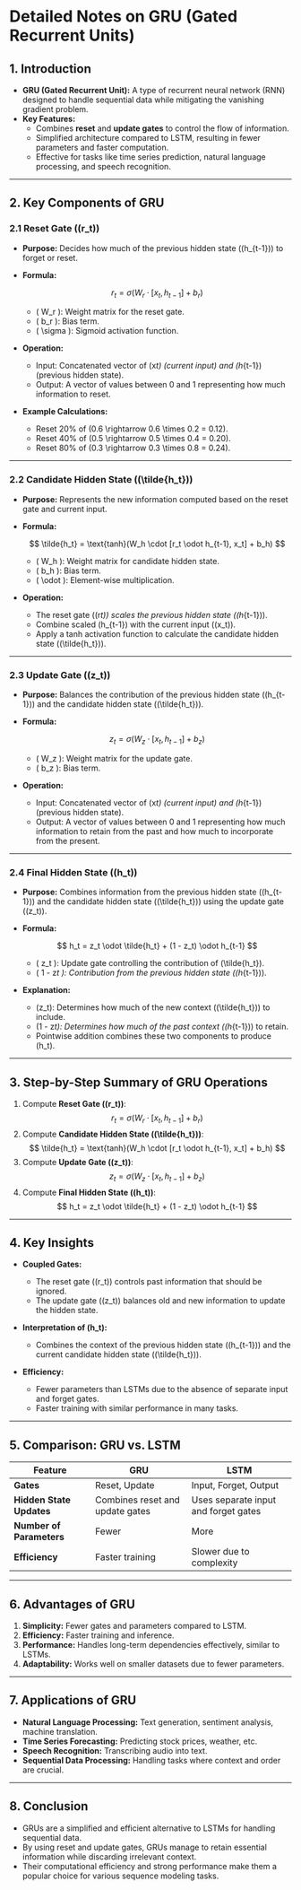 # Detailed Notes on GRU (Gated Recurrent Units)

## 1. Introduction

- **GRU (Gated Recurrent Unit):** A type of recurrent neural network (RNN) designed to handle sequential data while mitigating the vanishing gradient problem.
- **Key Features:**
  - Combines **reset** and **update gates** to control the flow of information.
  - Simplified architecture compared to LSTM, resulting in fewer parameters and faster computation.
  - Effective for tasks like time series prediction, natural language processing, and speech recognition.

---

## 2. Key Components of GRU

### 2.1 Reset Gate (\(r_t\))

- **Purpose:** Decides how much of the previous hidden state (\(h\_{t-1}\)) to forget or reset.
- **Formula:**

  $$
  r_t = \sigma(W_r \cdot [x_t, h_{t-1}] + b_r)
  $$

  - \( W_r \): Weight matrix for the reset gate.
  - \( b_r \): Bias term.
  - \( \sigma \): Sigmoid activation function.

- **Operation:**

  - Input: Concatenated vector of \(x*t\) (current input) and \(h*{t-1}\) (previous hidden state).
  - Output: A vector of values between 0 and 1 representing how much information to reset.

- **Example Calculations:**
  - Reset 20% of \(0.6 \rightarrow 0.6 \times 0.2 = 0.12\).
  - Reset 40% of \(0.5 \rightarrow 0.5 \times 0.4 = 0.20\).
  - Reset 80% of \(0.3 \rightarrow 0.3 \times 0.8 = 0.24\).

---

### 2.2 Candidate Hidden State (\(\tilde{h_t}\))

- **Purpose:** Represents the new information computed based on the reset gate and current input.
- **Formula:**

  $$
  \tilde{h_t} = \text{tanh}(W_h \cdot [r_t \odot h_{t-1}, x_t] + b_h)
  $$

  - \( W_h \): Weight matrix for candidate hidden state.
  - \( b_h \): Bias term.
  - \( \odot \): Element-wise multiplication.

- **Operation:**
  - The reset gate (\(r*t\)) scales the previous hidden state (\(h*{t-1}\)).
  - Combine scaled \(h\_{t-1}\) with the current input (\(x_t\)).
  - Apply a tanh activation function to calculate the candidate hidden state (\(\tilde{h_t}\)).

---

### 2.3 Update Gate (\(z_t\))

- **Purpose:** Balances the contribution of the previous hidden state (\(h\_{t-1}\)) and the candidate hidden state (\(\tilde{h_t}\)).
- **Formula:**

  $$
  z_t = \sigma(W_z \cdot [x_t, h_{t-1}] + b_z)
  $$

  - \( W_z \): Weight matrix for the update gate.
  - \( b_z \): Bias term.

- **Operation:**
  - Input: Concatenated vector of \(x*t\) (current input) and \(h*{t-1}\) (previous hidden state).
  - Output: A vector of values between 0 and 1 representing how much information to retain from the past and how much to incorporate from the present.

---

### 2.4 Final Hidden State (\(h_t\))

- **Purpose:** Combines information from the previous hidden state (\(h\_{t-1}\)) and the candidate hidden state (\(\tilde{h_t}\)) using the update gate (\(z_t\)).
- **Formula:**

  $$
  h_t = z_t \odot \tilde{h_t} + (1 - z_t) \odot h_{t-1}
  $$

  - \( z_t \): Update gate controlling the contribution of \(\tilde{h_t}\).
  - \( 1 - z*t \): Contribution from the previous hidden state (\(h*{t-1}\)).

- **Explanation:**
  - \(z_t\): Determines how much of the new context (\(\tilde{h_t}\)) to include.
  - \(1 - z*t\): Determines how much of the past context (\(h*{t-1}\)) to retain.
  - Pointwise addition combines these two components to produce \(h_t\).

---

## 3. Step-by-Step Summary of GRU Operations

1. Compute **Reset Gate (\(r_t\))**:
   $$
   r_t = \sigma(W_r \cdot [x_t, h_{t-1}] + b_r)
   $$
2. Compute **Candidate Hidden State (\(\tilde{h_t}\))**:
   $$
   \tilde{h_t} = \text{tanh}(W_h \cdot [r_t \odot h_{t-1}, x_t] + b_h)
   $$
3. Compute **Update Gate (\(z_t\))**:
   $$
   z_t = \sigma(W_z \cdot [x_t, h_{t-1}] + b_z)
   $$
4. Compute **Final Hidden State (\(h_t\))**:
   $$
   h_t = z_t \odot \tilde{h_t} + (1 - z_t) \odot h_{t-1}
   $$

---

## 4. Key Insights

- **Coupled Gates:**

  - The reset gate (\(r_t\)) controls past information that should be ignored.
  - The update gate (\(z_t\)) balances old and new information to update the hidden state.

- **Interpretation of \(h_t\):**

  - Combines the context of the previous hidden state (\(h\_{t-1}\)) and the current candidate hidden state (\(\tilde{h_t}\)).

- **Efficiency:**
  - Fewer parameters than LSTMs due to the absence of separate input and forget gates.
  - Faster training with similar performance in many tasks.

---

## 5. Comparison: GRU vs. LSTM

| Feature                  | GRU                             | LSTM                                 |
| ------------------------ | ------------------------------- | ------------------------------------ |
| **Gates**                | Reset, Update                   | Input, Forget, Output                |
| **Hidden State Updates** | Combines reset and update gates | Uses separate input and forget gates |
| **Number of Parameters** | Fewer                           | More                                 |
| **Efficiency**           | Faster training                 | Slower due to complexity             |

---

## 6. Advantages of GRU

1. **Simplicity:** Fewer gates and parameters compared to LSTM.
2. **Efficiency:** Faster training and inference.
3. **Performance:** Handles long-term dependencies effectively, similar to LSTMs.
4. **Adaptability:** Works well on smaller datasets due to fewer parameters.

---

## 7. Applications of GRU

- **Natural Language Processing:** Text generation, sentiment analysis, machine translation.
- **Time Series Forecasting:** Predicting stock prices, weather, etc.
- **Speech Recognition:** Transcribing audio into text.
- **Sequential Data Processing:** Handling tasks where context and order are crucial.

---

## 8. Conclusion

- GRUs are a simplified and efficient alternative to LSTMs for handling sequential data.
- By using reset and update gates, GRUs manage to retain essential information while discarding irrelevant context.
- Their computational efficiency and strong performance make them a popular choice for various sequence modeling tasks.
